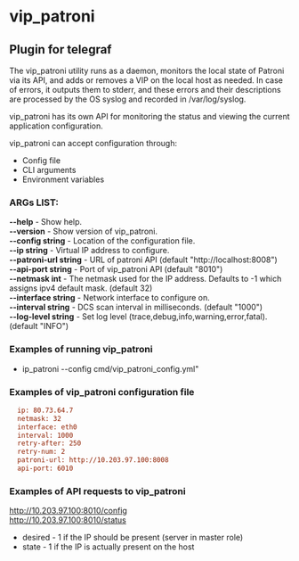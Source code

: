# vip_patroni
## Plugin for telegraf
The vip_patroni utility runs as a daemon, monitors the local state of Patroni via its API, and adds or removes a VIP on the local host as needed. In case of errors, it outputs them to stderr, and these errors and their descriptions are processed by the OS syslog and recorded in /var/log/syslog.  

vip_patroni has its own API for monitoring the status and viewing the current application configuration.  

vip_patroni can accept configuration through:
* Config file
* CLI arguments
* Environment variables


### **ARGs LIST:**
**--help**                - Show help.  
**--version**             - Show version of vip_patroni.  
**--config string**       - Location of the configuration file.  
**--ip string**           - Virtual IP address to configure.  
**--patroni-url string**  - URL of patroni API (default "http://localhost:8008")  
**--api-port string**     - Port of vip_patroni API (default "8010")  
**--netmask int**         - The netmask used for the IP address. Defaults to -1 which assigns ipv4 default mask. (default 32)  
**--interface string**    - Network interface to configure on.  
**--interval string**     - DCS scan interval in milliseconds. (default "1000")  
**--log-level string**    - Set log level (trace,debug,info,warning,error,fatal). (default "INFO")  


### **Examples of running vip_patroni**  
-  ip_patroni --config cmd/vip_patroni_config.yml"
### **Examples of vip_patroni configuration file**  
```ini
  ip: 80.73.64.7  
  netmask: 32  
  interface: eth0  
  interval: 1000  
  retry-after: 250  
  retry-num: 2  
  patroni-url: http://10.203.97.100:8008  
  api-port: 6010  
```
### **Examples of API requests to vip_patroni**  
http://10.203.97.100:8010/config  
http://10.203.97.100:8010/status  
  * desired - 1 if the IP should be present (server in master role)
  * state - 1 if the IP is actually present on the host








